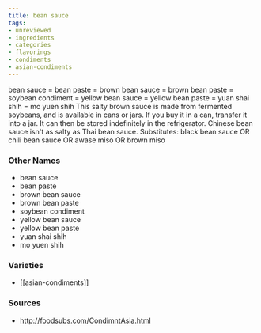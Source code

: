 ```yaml
---
title: bean sauce
tags:
- unreviewed
- ingredients
- categories
- flavorings
- condiments
- asian-condiments
---
```

bean sauce = bean paste = brown bean sauce = brown bean paste = soybean condiment = yellow bean sauce = yellow bean paste = yuan shai shih = mo yuen shih This salty brown sauce is made from fermented soybeans, and is available in cans or jars. If you buy it in a can, transfer it into a jar. It can then be stored indefinitely in the refrigerator. Chinese bean sauce isn't as salty as Thai bean sauce. Substitutes: black bean sauce OR chili bean sauce OR awase miso OR brown miso

### Other Names

* bean sauce
* bean paste
* brown bean sauce
* brown bean paste
* soybean condiment
* yellow bean sauce
* yellow bean paste
* yuan shai shih
* mo yuen shih

### Varieties

* [[asian-condiments]]

### Sources
* http://foodsubs.com/CondimntAsia.html
